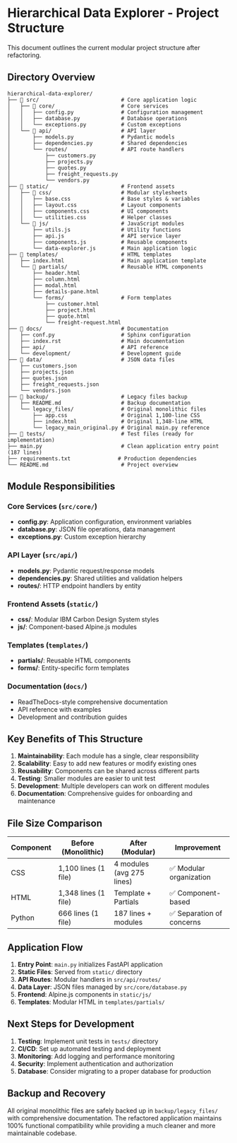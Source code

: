 # Hierarchical Data Explorer - Project Structure

This document outlines the current modular project structure after refactoring.

## Directory Overview

```
hierarchical-data-explorer/
├── 📁 src/                          # Core application logic
│   ├── 📁 core/                     # Core services
│   │   ├── config.py               # Configuration management
│   │   ├── database.py             # Database operations
│   │   └── exceptions.py           # Custom exceptions
│   └── 📁 api/                      # API layer
│       ├── models.py               # Pydantic models
│       ├── dependencies.py         # Shared dependencies
│       └── routes/                 # API route handlers
│           ├── customers.py
│           ├── projects.py
│           ├── quotes.py
│           ├── freight_requests.py
│           └── vendors.py
├── 📁 static/                       # Frontend assets
│   ├── 📁 css/                      # Modular stylesheets
│   │   ├── base.css                # Base styles & variables
│   │   ├── layout.css              # Layout components
│   │   ├── components.css          # UI components
│   │   └── utilities.css           # Helper classes
│   └── 📁 js/                       # JavaScript modules
│       ├── utils.js                # Utility functions
│       ├── api.js                  # API service layer
│       ├── components.js           # Reusable components
│       └── data-explorer.js        # Main application logic
├── 📁 templates/                    # HTML templates
│   ├── index.html                  # Main application template
│   └── 📁 partials/                 # Reusable HTML components
│       ├── header.html
│       ├── column.html
│       ├── modal.html
│       ├── details-pane.html
│       └── forms/                  # Form templates
│           ├── customer.html
│           ├── project.html
│           ├── quote.html
│           └── freight-request.html
├── 📁 docs/                         # Documentation
│   ├── conf.py                     # Sphinx configuration
│   ├── index.rst                   # Main documentation
│   ├── api/                        # API reference
│   └── development/                # Development guide
├── 📁 data/                         # JSON data files
│   ├── customers.json
│   ├── projects.json
│   ├── quotes.json
│   ├── freight_requests.json
│   └── vendors.json
├── 📁 backup/                       # Legacy files backup
│   ├── README.md                   # Backup documentation
│   └── legacy_files/               # Original monolithic files
│       ├── app.css                 # Original 1,100-line CSS
│       ├── index.html              # Original 1,348-line HTML
│       └── legacy_main_original.py # Original main.py reference
├── 📁 tests/                        # Test files (ready for implementation)
├── main.py                         # Clean application entry point (187 lines)
├── requirements.txt               # Production dependencies
└── README.md                       # Project overview
```

## Module Responsibilities

### Core Services (`src/core/`)
- **config.py**: Application configuration, environment variables
- **database.py**: JSON file operations, data management
- **exceptions.py**: Custom exception hierarchy

### API Layer (`src/api/`)
- **models.py**: Pydantic request/response models
- **dependencies.py**: Shared utilities and validation helpers
- **routes/**: HTTP endpoint handlers by entity

### Frontend Assets (`static/`)
- **css/**: Modular IBM Carbon Design System styles
- **js/**: Component-based Alpine.js modules

### Templates (`templates/`)
- **partials/**: Reusable HTML components
- **forms/**: Entity-specific form templates

### Documentation (`docs/`)
- ReadTheDocs-style comprehensive documentation
- API reference with examples
- Development and contribution guides

## Key Benefits of This Structure

1. **Maintainability**: Each module has a single, clear responsibility
2. **Scalability**: Easy to add new features or modify existing ones
3. **Reusability**: Components can be shared across different parts
4. **Testing**: Smaller modules are easier to unit test
5. **Development**: Multiple developers can work on different modules
6. **Documentation**: Comprehensive guides for onboarding and maintenance

## File Size Comparison

| Component | Before (Monolithic) | After (Modular) | Improvement |
|-----------|---------------------|------------------|-------------|
| CSS       | 1,100 lines (1 file) | 4 modules (avg 275 lines) | ✅ Modular organization |
| HTML      | 1,348 lines (1 file) | Template + Partials | ✅ Component-based |
| Python    | 666 lines (1 file) | 187 lines + modules | ✅ Separation of concerns |

## Application Flow

1. **Entry Point**: `main.py` initializes FastAPI application
2. **Static Files**: Served from `static/` directory
3. **API Routes**: Modular handlers in `src/api/routes/`
4. **Data Layer**: JSON files managed by `src/core/database.py`
5. **Frontend**: Alpine.js components in `static/js/`
6. **Templates**: Modular HTML in `templates/partials/`

## Next Steps for Development

1. **Testing**: Implement unit tests in `tests/` directory
2. **CI/CD**: Set up automated testing and deployment
3. **Monitoring**: Add logging and performance monitoring
4. **Security**: Implement authentication and authorization
5. **Database**: Consider migrating to a proper database for production

## Backup and Recovery

All original monolithic files are safely backed up in `backup/legacy_files/` with comprehensive documentation. The refactored application maintains 100% functional compatibility while providing a much cleaner and more maintainable codebase.
